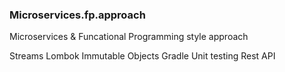 ### Microservices.fp.approach ###

Microservices & Funcational Programming style approach

Streams 
Lombok 
Immutable Objects
Gradle
Unit testing
Rest API
